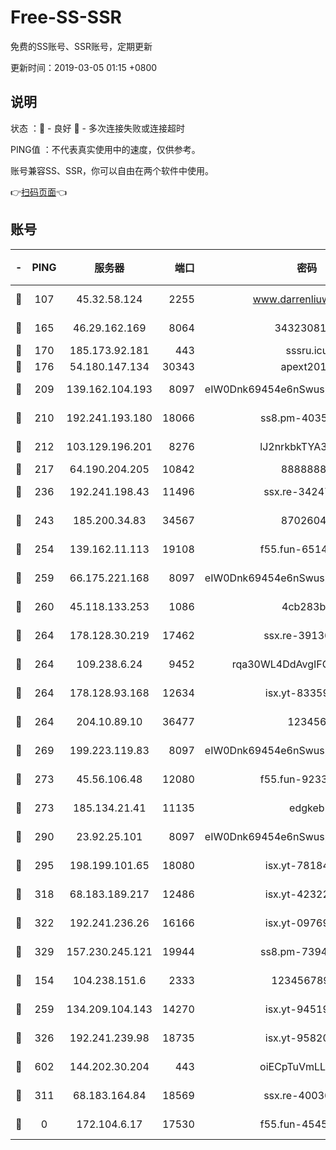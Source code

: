 # Free-SS-SSR

免费的SS账号、SSR账号，定期更新

更新时间：2019-03-05 01:15 +0800

## 说明

状态     ：🙂 - 良好 🙁 - 多次连接失败或连接超时

PING值   ：不代表真实使用中的速度，仅供参考。

账号兼容SS、SSR，你可以自由在两个软件中使用。

👉[扫码页面](https://liesauer.github.io/free-ss-ssr.github.io/)👈

## 账号

|-|PING|服务器|端口|密码|加密方式|区域|
|:----:|:----:|:-----:|-----:|:----:|:----:|:----:|
|🙂|107|45.32.58.124|2255|www.darrenliuwei.com|aes-256-cfb|JP|
|🙂|165|46.29.162.169|8064|3432308177|aes-256-cfb|RU|
|🙂|170|185.173.92.181|443|sssru.icu|rc4-md5|RU|
|🙂|176|54.180.147.134|30343|apext2019|chacha20|KR|
|🙂|209|139.162.104.193|8097|eIW0Dnk69454e6nSwuspv9DmS201tQ0D|aes-256-cfb|JP|
|🙂|210|192.241.193.180|18066|ss8.pm-40352381|aes-256-cfb|US|
|🙂|212|103.129.196.201|8276|lJ2nrkbkTYA30wv0|aes-256-cfb|US|
|🙂|217|64.190.204.205|10842|88888888|rc4-md5|US|
|🙂|236|192.241.198.43|11496|ssx.re-34247087|aes-256-cfb|US|
|🙂|243|185.200.34.83|34567|87026045|aes-256-cfb|US|
|🙂|254|139.162.11.113|19108|f55.fun-65147791|aes-256-cfb|SG|
|🙂|259|66.175.221.168|8097|eIW0Dnk69454e6nSwuspv9DmS201tQ0D|aes-256-cfb|US|
|🙂|260|45.118.133.253|1086|4cb283b8|aes-256-cfb|SG|
|🙂|264|178.128.30.219|17462|ssx.re-39136705|aes-256-cfb|SG|
|🙂|264|109.238.6.24|9452|rqa30WL4DdAvgIFG6Fs3znzTa|aes-256-cfb|FR|
|🙂|264|178.128.93.168|12634|isx.yt-83359917|aes-256-cfb|SG|
|🙂|264|204.10.89.10|36477|123456|aes-256-cfb|US|
|🙂|269|199.223.119.83|8097|eIW0Dnk69454e6nSwuspv9DmS201tQ0D|aes-256-cfb|US|
|🙂|273|45.56.106.48|12080|f55.fun-92337003|aes-256-cfb|US|
|🙂|273|185.134.21.41|11135|edgkeb|aes-256-cfb|GB|
|🙂|290|23.92.25.101|8097|eIW0Dnk69454e6nSwuspv9DmS201tQ0D|aes-256-cfb|US|
|🙂|295|198.199.101.65|18080|isx.yt-78184489|aes-256-cfb|US|
|🙂|318|68.183.189.217|12486|isx.yt-42322942|aes-256-cfb|SG|
|🙂|322|192.241.236.26|16166|isx.yt-09769627|aes-256-cfb|US|
|🙂|329|157.230.245.121|19944|ss8.pm-73943906|aes-256-cfb|SG|
|🙂|154|104.238.151.6|2333|12345678900|aes-256-cfb|JP|
|🙂|259|134.209.104.143|14270|isx.yt-94519084|aes-256-cfb|SG|
|🙂|326|192.241.239.98|18735|isx.yt-95820139|aes-256-cfb|US|
|🙂|602|144.202.30.204|443|oiECpTuVmLLxk4Ts|aes-256-cfb|US|
|🙁|311|68.183.164.84|18569|ssx.re-40036320|aes-256-cfb|US|
|🙁|0|172.104.6.17|17530|f55.fun-45452436|aes-256-cfb|US|
